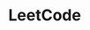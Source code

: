 # LeetCode
<!-- 
## **Easy Problems**

| Problem Name  | Code  | Topic | Tagline |
| :------------ |:---------------:| :---------------:| -----:|
| [1. Two Sum](https://leetcode.com/problems/two-sum/) | [solution](1-two-sum.cpp) | Array, Map | None |
| [9. Palindrome Number](https://leetcode.com/problems/palindrome-number/) | [solution](9-palindrome-number.cpp) | int | Mod and Divide |
| [14. Longest Common Prefix](https://leetcode.com/problems/longest-common-prefix/) | [solution](14-longest-common-prefix.cpp) | int | Mod and Divide |


## **Medium Problems**

| Problem Name  | Code  | Topic | Tagline |
| :------------ |:---------------:| :---------------:| -----:|
| [2. Add Two Numbers](https://leetcode.com/problems/add-two-numbers/) | [solution](2-add-two-numbers.cpp) | Linked List | parallel addition with reminders |
| [3. Longest Substring Without Repeating Characters](https://leetcode.com/problems/longest-substring-without-repeating-characters/) | [solution](3-longest-substring-without-repeating-characters.cpp) | String, Map | None |
| [7. Reverse Integer](https://leetcode.com/problems/reverse-integer/) | [solution](7-reverse-integer.cpp) | Int | abs |
| [137. Single Number II](https://leetcode.com/problems/single-number-ii/) | [solution](137-single-number-ii.cpp) | Bitwise | XOR and AND |



## **Hard Problems**

| Problem Name  | Code  | Topic | Tagline |
| :------------ |:---------------:| :---------------:| -----:|
|               |                 |                  |       |


# Dynamic Programming 

1 - Fibonacci Series
2 - [Climbing Stairs](https://leetcode.com/problems/climbing-stairs/)
3 - [Min Cost Climbing Stairs](https://leetcode.com/problems/min-cost-climbing-stairs/)
4 - [N-th Tribonacci Number](https://leetcode.com/problems/n-th-tribonacci-number/)

 -->